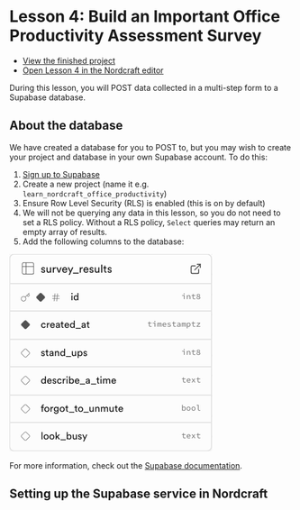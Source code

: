 # Lesson 4: Build an Important Office Productivity Assessment Survey

- [View the finished project](https://productivity.toddle.site/)
- [Open Lesson 4 in the Nordcraft editor](https://editor.nordcraft.com/projects/productivity/branches/main/components/HomePage)

During this lesson, you will POST data collected in a multi-step form to a Supabase database.

## About the database

We have created a database for you to POST to, but you may wish to create your project and database in your own Supabase account. To do this:

1. [Sign up to Supabase](https://supabase.com/dashboard/sign-up)
1. Create a new project (name it e.g. `learn_nordcraft_office_productivity`)
1. Ensure Row Level Security (RLS) is enabled (this is on by default)
1. We will not be querying any data in this lesson, so you do not need to set a RLS policy. Without a RLS policy, `Select` queries may return an empty array of results.
1. Add the following columns to the database:

![Supabase table schema](supabase_table_schema.png)

For more information, check out the [Supabase documentation](https://supabase.com/docs/guides/database/overview).

## Setting up the Supabase service in Nordcraft

